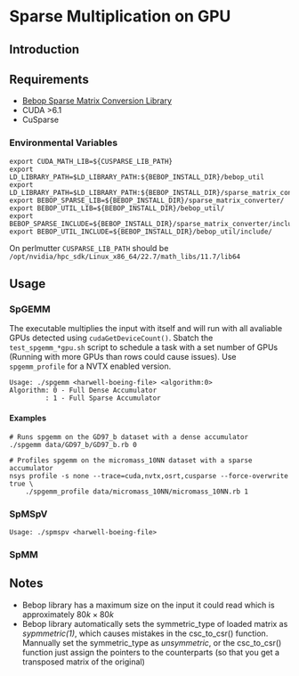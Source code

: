 # Sparse Multiplication on GPU

## Introduction


## Requirements

- [Bebop Sparse Matrix Conversion Library](http://bebop.cs.berkeley.edu/smc/)
- CUDA >6.1
- CuSparse

### Environmental Variables

```
export CUDA_MATH_LIB=${CUSPARSE_LIB_PATH}
export LD_LIBRARY_PATH=$LD_LIBRARY_PATH:${BEBOP_INSTALL_DIR}/bebop_util
export LD_LIBRARY_PATH=$LD_LIBRARY_PATH:${BEBOP_INSTALL_DIR}/sparse_matrix_converter/
export BEBOP_SPARSE_LIB=${BEBOP_INSTALL_DIR}/sparse_matrix_converter/
export BEBOP_UTIL_LIB=${BEBOP_INSTALL_DIR}/bebop_util/
export BEBOP_SPARSE_INCLUDE=${BEBOP_INSTALL_DIR}/sparse_matrix_converter/include/
export BEBOP_UTIL_INCLUDE=${BEBOP_INSTALL_DIR}/bebop_util/include/
```

On perlmutter `CUSPARSE_LIB_PATH` should be `/opt/nvidia/hpc_sdk/Linux_x86_64/22.7/math_libs/11.7/lib64`

## Usage



### SpGEMM

The executable multiplies the input with itself and will run with all avaliable GPUs detected using `cudaGetDeviceCount()`. Sbatch the `test_spgemm_*gpu.sh` script to schedule a task with a set number of GPUs (Running with more GPUs than rows could cause issues). Use `spgemm_profile` for a NVTX enabled version.

```
Usage: ./spgemm <harwell-boeing-file> <algorithm:0>
Algorithm: 0 - Full Dense Accumulator
         : 1 - Full Sparse Accumulator
```

#### Examples

```
# Runs spgemm on the GD97_b dataset with a dense accumulator
./spgemm data/GD97_b/GD97_b.rb 0

# Profiles spgemm on the micromass_10NN dataset with a sparse accumulator
nsys profile -s none --trace=cuda,nvtx,osrt,cusparse --force-overwrite true \
    ./spgemm_profile data/micromass_10NN/micromass_10NN.rb 1
```

### SpMSpV

```
Usage: ./spmspv <harwell-boeing-file>
```

### SpMM

## Notes

- Bebop library has a maximum size on the input it could read which is approximately $80k \times 80k$
- Bebop library automatically sets the symmetric_type of loaded matrix as *sypmmetric(1)*, which causes mistakes in the csc_to_csr() function. Mannually set the symmetric_type  as *unsymmetric*, or the csc_to_csr() function just assign the pointers to the counterparts (so that you get a transposed matrix of the original)
